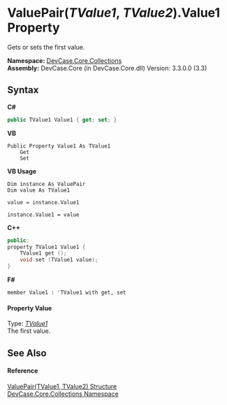 # ValuePair(*TValue1*, *TValue2*).Value1 Property 
 

Gets or sets the first value.

**Namespace:**&nbsp;<a href="N_DevCase_Core_Collections">DevCase.Core.Collections</a><br />**Assembly:**&nbsp;DevCase.Core (in DevCase.Core.dll) Version: 3.3.0.0 (3.3)

## Syntax

**C#**<br />
``` C#
public TValue1 Value1 { get; set; }
```

**VB**<br />
``` VB
Public Property Value1 As TValue1
	Get
	Set
```

**VB Usage**<br />
``` VB Usage
Dim instance As ValuePair
Dim value As TValue1

value = instance.Value1

instance.Value1 = value
```

**C++**<br />
``` C++
public:
property TValue1 Value1 {
	TValue1 get ();
	void set (TValue1 value);
}
```

**F#**<br />
``` F#
member Value1 : 'TValue1 with get, set

```


#### Property Value
Type: <a href="T_DevCase_Core_Collections_ValuePair_2">*TValue1*</a><br />The first value.

## See Also


#### Reference
<a href="T_DevCase_Core_Collections_ValuePair_2">ValuePair(TValue1, TValue2) Structure</a><br /><a href="N_DevCase_Core_Collections">DevCase.Core.Collections Namespace</a><br />